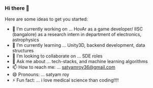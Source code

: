 ### Hi there 👋

<!--
**satyamroy001/satyamroy001** is a ✨ _special_ ✨ repository because its `README.md` (this file) appears on your GitHub profile. -->

Here are some ideas to get you started:

- 🔭 I’m currently working on ... HovAr as a game developer/ IISC (bangalore) as a research intern in department of electronics, astrophysics
- 🌱 I’m currently learning ...   Unity3D, backend development, data structures
- 👯 I’m looking to collaborate on ... SDE roles
- 💬 Ask me about ...                  tech-stacks, and machine learning algorithms
- 📫 How to reach me: ... satyamroy36@gmail.com
- 😄 Pronouns: ... satyam roy 
- ⚡ Fun fact: ... i love medical science than coding!!!!

